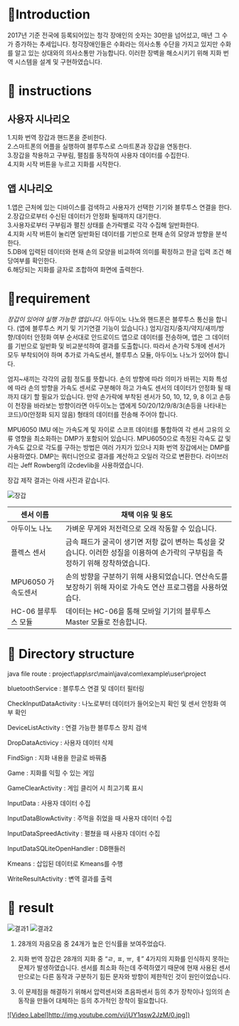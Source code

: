 # :tomato:Introduction

2017년 기준 전국에 등록되어있는 청각 장애인의 숫자는 30만을 넘어섰고, 매년 그 수가 증가하는 추세입니다. 청각장애인들은 수화라는 의사소통 수단을 가지고 있지만 수화를 알고 있는 상대와의 의사소통만 가능합니다. 이러한 장벽을 해소시키기 위해 지화 번역 시스템을 설계 및 구현하였습니다.







# :tomato: instructions
## 사용자 시나리오
1.지화 번역 장갑과 핸드폰을 준비한다.   
2.스마트폰의 어플을 실행하여 블루투스로 스마트폰과 장갑을 연동한다.  
3.장갑을 착용하고 구부림, 펼침를 동작하여 사용자 데이터를 수집한다.  
4.지화 시작 버튼을 누르고 지화를 시작한다.  



## 앱 시나리오
1.앱은 근처에 있는 디바이스를 검색하고 사용자가 선택한 기기와 블루투스 연결을 한다.  
2.장갑으로부터 수신된 데이터가 안정화 될때까지 대기한다.  
3.사용자로부터 구부림과 펼친 상태를 손가락별로 각각 수집해 일반화한다.  
4.지화 시작 버튼이 눌리면 일반화된 데이터를 기반으로 현재 손의 모양과 방향을 분석한다.  
5.DB에 입력된 데이터와 현재 손의 모양을 비교하여 의미를 확정하고 한글 입력 조건 해당여부를 확인한다.  
6.해당되는 지화를 글자로 조합하여 화면에 출력한다.  







# :tomato:requirement

*장갑이 있어야 실행 가능한 앱입니다.*
아두이노 나노와 핸드폰은 블루투스 통신을 합니다. (앱에 블루투스 켜기 및 기기연결 기능이 있습니다.)
엄지/검지/중지/약지/새끼/방향/데이터 안정화 여부 순서대로 안드로이드 앱으로 데이터를 전송하며, 앱은 그 데이터를 기반으로 일반화 및 비교분석하여 결과를 도출합니다. 따라서 손가락 5개에 센서가 모두 부착되어야 하며 추가로 가속도센서, 블루투스 모듈, 아두이노 나노가 있어야 합니다.

엄지~새끼는 각각의 굽힘 정도를 뜻합니다. 손의 방향에 따라 의미가 바뀌는 지화 특성에 따라 손의 방향을 가속도 센서로 구분해야 하고 가속도 센서의 데이터가 안정화 될 때까지 대기 할 필요가 있습니다. 만약 손가락에 부착된 센서가 50, 10, 12, 9, 8 이고 손등이 천장을 바라보는 방향이라면 아두이노는 앱에게 50/20/12/9/8/3(손등을 나타내는 코드)/0(안정화 되지 않음) 형태의 데이터를 전송해 주어야 합니다.

 MPU6050 IMU 에는 가속도계 및 자이로 스코프 데이터를 통합하여 각 센서 고유의 오류 영향을 최소화하는 DMP가 포함되어 있습니다. MPU6050으로 측정된 각속도 값 및 가속도 값으로 각도를 구하는 방법은 여러 가지가 있으나 지화 번역 장갑에서는 DMP를 사용하였다. DMP는 쿼터니언으로 결과를 계산하고 오일러 각으로 변환한다. 라이브러리는 Jeff Rowberg의 i2cdevlib을 사용하였습니다.

장갑 제작 결과는 아래 사진과 같습니다.

![장갑](https://user-images.githubusercontent.com/28775816/68309209-6d5ab180-00f1-11ea-843c-9965cda7ec8e.png)


센서 이름 | 채택 이유 및 용도
--------- | ---------
아두이노 나노 | 가벼운 무게와 저전력으로 오래 작동할 수 있습니다.
플렉스 센서 | 금속 패드가 굴곡이 생기면 저항 값이 변하는 특성을 갖습니다. 이러한 성질을 이용하여 손가락의 구부림을 측정하기 위해 장착하였습니다.
MPU6050 가속도센서 | 손의 방향을 구분하기 위해 사용되었습니다. 연산속도를 보장하기 위해 자이로 가속도 연산 프로그램을 사용하였습다.
HC-06 블루투스 모듈| 데이터는 HC-06을 통해 모바일 기기의 블루투스 Master 모듈로 전송합니다.






 # :tomato: Directory structure

java file route : project\app\src\main\java\com\example\user\project

bluetoothService : 블루투스 연결 및 데이터 필터링 

CheckInputDataActivity : 나노로부터 데이터가 들어오는지 확인 및 센서 안정화 여부 확인 

DeviceListActivity : 연결 가능한 블루투스 장치 검색 

DropDataActivicy : 사용자 데이터 삭제

FindSign : 지화 내용을 한글로 바꿔줌

Game : 지화를 익힐 수 있는 게임

GameClearActivity : 게임 클리어 시 최고기록 표시

InputData : 사용자 데이터 수집 

InputDataBlowActivity : 주먹을 쥐었을 때 사용자 데이터 수집 

InputDataSpreedActivity : 펼쳤을 때 사용자 데이터 수집

InputDataSQLiteOpenHandler : DB핸들러

Kmeans : 삽입된 데이터로 Kmeans를 수행 

WriteResultActivity : 변역 결과를 출력



# :tomato: result

![결과1](https://user-images.githubusercontent.com/28775816/68312775-e90b2d00-00f6-11ea-8528-70f7094d0b33.png)
![결과2](https://user-images.githubusercontent.com/28775816/68312777-e90b2d00-00f6-11ea-904d-d864c6b012eb.png)

1. 28개의 자음모음 중 24개가 높은 인식률을 보여주었습다.
 
2. 지화 번역 장갑은 28개의 지화 중 “ㄹ, ㅍ, ㅠ, ㅖ” 4가지의 지화를 인식하지 못하는 문제가 발생하였습니다. 센서를 최소화 하는데 주력하였기 때문에 현재 사용된 센서만으로는 다른 동작과 구분하기 힘든 문자와 방향이 제한적인 것이 원인이었습니다.

3. 이 문제점을 해결하기 위해서 압력센서와 초음파센서 등의 추가 장착이나 임의의 손동작을 만들어 대체하는 등의 추가적인 장착이 필요합니다.

[![Video Label]http://img.youtube.com/vi/jUY1qsw2JzM/0.jpg])](https://www.youtube.com/watch?v=jUY1qsw2JzM&t=9s)


